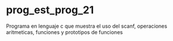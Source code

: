 # prog_est_prog_21
Programa en lenguaje c que muestra el uso del scanf, operaciones aritmeticas, funciones y prototipos de funciones
